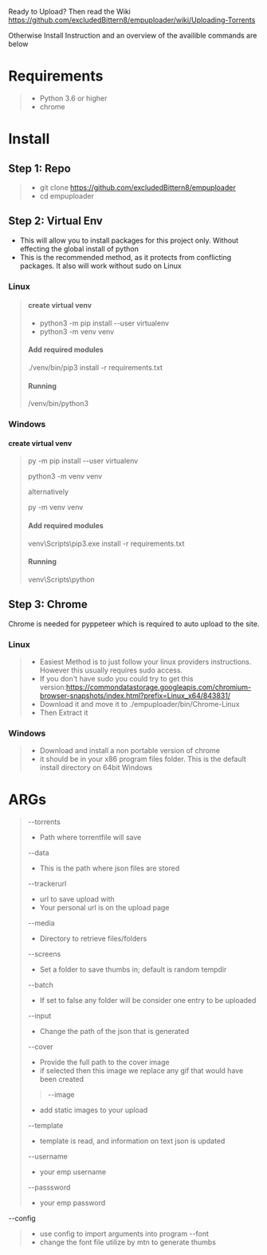 Ready to Upload?
Then read the Wiki
https://github.com/excludedBittern8/empuploader/wiki/Uploading-Torrents

Otherwise Install Instruction and an overview of the availible commands are below


# Requirements

> - Python 3.6 or higher
> - chrome


# Install
## Step 1: Repo
> - git clone https://github.com/excludedBittern8/empuploader
> - cd empuploader

## Step 2: Virtual Env
* This will allow you to install packages for this project only. Without effecting the global install of python
* This is the recommended method, as it protects from conflicting packages. It also will work without sudo on Linux

### Linux
> #### create virtual venv
> 
> - python3 -m pip install --user virtualenv
> - python3 -m venv venv
> 
> 
> 
> #### Add required modules
> ./venv/bin/pip3 install -r requirements.txt
> #### Running 
> /venv/bin/python3

### Windows
#### create virtual venv

> py -m pip install --user virtualenv
> 
> python3 -m venv venv
> 
> alternatively
> 
> py -m venv venv
> 
> 
> 
> #### Add required modules
> 
> venv\Scripts\pip3.exe install -r requirements.txt
> 
> #### Running
> 
> venv\Scripts\python


## Step 3: Chrome
Chrome is needed for pyppeteer which is required to auto upload to the site. 
 
 ### Linux

> - Easiest Method is to just follow your linux providers instructions. However this usually requires sudo access.
> - If you don't have sudo you could try to get this version:https://commondatastorage.googleapis.com/chromium-browser-snapshots/index.html?prefix=Linux_x64/843831/
> - Download it and move it to ./empuploader/bin/Chrome-Linux
> - Then Extract it 

### Windows

> - Download and install a non portable version of chrome
> - it should be in your x86 program files folder. This is the default install directory on 64bit Windows



# ARGs

> --torrents 
>  - Path where torrentfile will  save
> 
> --data
> - This is the path where json files are stored
> 
> --trackerurl
> - url to save upload with
> - Your personal url is on the upload page
> 
> --media
> - Directory to retrieve files/folders 
> 
> --screens
> - Set a folder to save thumbs in; default is random tempdir
> 
> --batch
> - If set to false any folder will be consider one entry to be uploaded
> 
> --input
> - Change the path of the json that is generated 
> 
> --cover
> - Provide the full path to the cover image
> - if selected then this image we replace any gif that would have been created
> > 
> > --image
> - add static images to your upload
> 
> --template
> - template is read, and information on text json is updated
> 
> --username
> - your emp username
> 
> --passsword
> - your emp password

--config
> - use config to import arguments into program
--font
> - change the font file utilize by mtn to generate thumbs





